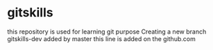 # gitskills
this repository is used for learning git purpose
Creating a new branch gitskills-dev
added by master
this line is added on the github.com
